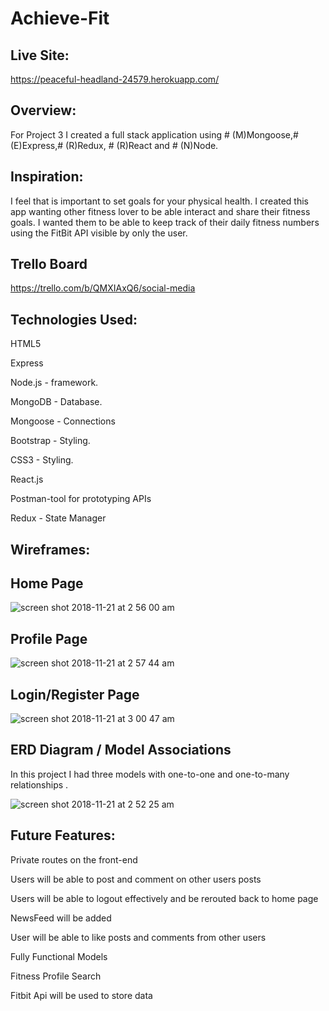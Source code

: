 # Achieve-Fit

Live Site:
----
https://peaceful-headland-24579.herokuapp.com/


Overview:
----
For Project 3 I created a full stack application using # (M)Mongoose,# (E)Express,# (R)Redux, # (R)React and # (N)Node.

Inspiration:
----
I feel that is important to set goals for your physical health. I created this app wanting other fitness lover to be able interact and share their fitness goals. I wanted them to be able to keep track of their daily
fitness numbers using the FitBit API visible by only the user. 

Trello Board
----
https://trello.com/b/QMXIAxQ6/social-media

Technologies Used:
----
HTML5

Express 

Node.js - framework.

MongoDB - Database.

Mongoose - Connections

Bootstrap - Styling.

CSS3 - Styling.

React.js

Postman-tool for prototyping APIs

Redux - State Manager

Wireframes:
----

Home Page
----

![screen shot 2018-11-21 at 2 56 00 am](https://user-images.githubusercontent.com/33140493/48826922-baefda00-ed39-11e8-8c7a-582102c889a7.png)


Profile Page
---
![screen shot 2018-11-21 at 2 57 44 am](https://user-images.githubusercontent.com/33140493/48826918-b9261680-ed39-11e8-8f55-80390c3d7307.png)




Login/Register Page
----
![screen shot 2018-11-21 at 3 00 47 am](https://user-images.githubusercontent.com/33140493/48826914-b6c3bc80-ed39-11e8-863c-c609e3bbc32a.png)




ERD Diagram / Model Associations
---
In this project I had three models with one-to-one and one-to-many relationships . 

![screen shot 2018-11-21 at 2 52 25 am](https://user-images.githubusercontent.com/33140493/48826535-91827e80-ed38-11e8-995f-11ca09655397.png)




Future Features:
---
Private routes on the front-end

Users will be able to post and comment on other users posts

Users will be able to logout effectively and be rerouted back to home page

NewsFeed will be added

User will be able to like posts and comments from other users

Fully Functional Models 

Fitness Profile Search

Fitbit Api will be used to store data
